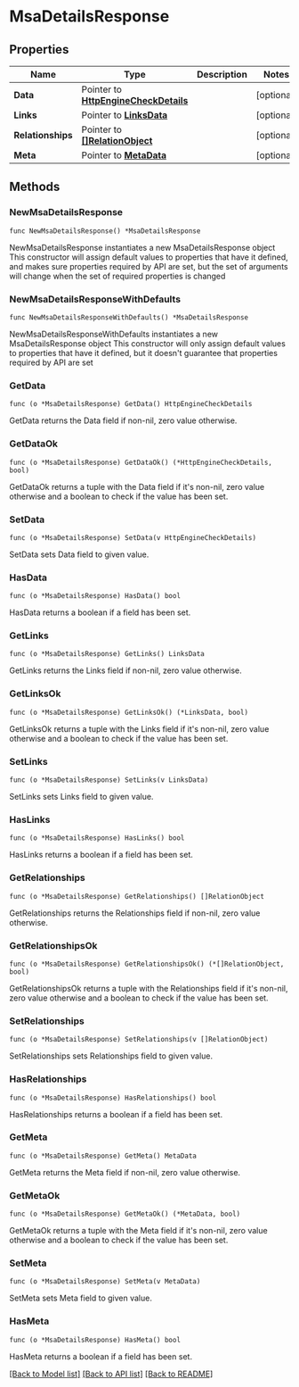 # MsaDetailsResponse

## Properties

Name | Type | Description | Notes
------------ | ------------- | ------------- | -------------
**Data** | Pointer to [**HttpEngineCheckDetails**](HttpEngineCheckDetails.md) |  | [optional] 
**Links** | Pointer to [**LinksData**](LinksData.md) |  | [optional] 
**Relationships** | Pointer to [**[]RelationObject**](RelationObject.md) |  | [optional] 
**Meta** | Pointer to [**MetaData**](MetaData.md) |  | [optional] 

## Methods

### NewMsaDetailsResponse

`func NewMsaDetailsResponse() *MsaDetailsResponse`

NewMsaDetailsResponse instantiates a new MsaDetailsResponse object
This constructor will assign default values to properties that have it defined,
and makes sure properties required by API are set, but the set of arguments
will change when the set of required properties is changed

### NewMsaDetailsResponseWithDefaults

`func NewMsaDetailsResponseWithDefaults() *MsaDetailsResponse`

NewMsaDetailsResponseWithDefaults instantiates a new MsaDetailsResponse object
This constructor will only assign default values to properties that have it defined,
but it doesn't guarantee that properties required by API are set

### GetData

`func (o *MsaDetailsResponse) GetData() HttpEngineCheckDetails`

GetData returns the Data field if non-nil, zero value otherwise.

### GetDataOk

`func (o *MsaDetailsResponse) GetDataOk() (*HttpEngineCheckDetails, bool)`

GetDataOk returns a tuple with the Data field if it's non-nil, zero value otherwise
and a boolean to check if the value has been set.

### SetData

`func (o *MsaDetailsResponse) SetData(v HttpEngineCheckDetails)`

SetData sets Data field to given value.

### HasData

`func (o *MsaDetailsResponse) HasData() bool`

HasData returns a boolean if a field has been set.

### GetLinks

`func (o *MsaDetailsResponse) GetLinks() LinksData`

GetLinks returns the Links field if non-nil, zero value otherwise.

### GetLinksOk

`func (o *MsaDetailsResponse) GetLinksOk() (*LinksData, bool)`

GetLinksOk returns a tuple with the Links field if it's non-nil, zero value otherwise
and a boolean to check if the value has been set.

### SetLinks

`func (o *MsaDetailsResponse) SetLinks(v LinksData)`

SetLinks sets Links field to given value.

### HasLinks

`func (o *MsaDetailsResponse) HasLinks() bool`

HasLinks returns a boolean if a field has been set.

### GetRelationships

`func (o *MsaDetailsResponse) GetRelationships() []RelationObject`

GetRelationships returns the Relationships field if non-nil, zero value otherwise.

### GetRelationshipsOk

`func (o *MsaDetailsResponse) GetRelationshipsOk() (*[]RelationObject, bool)`

GetRelationshipsOk returns a tuple with the Relationships field if it's non-nil, zero value otherwise
and a boolean to check if the value has been set.

### SetRelationships

`func (o *MsaDetailsResponse) SetRelationships(v []RelationObject)`

SetRelationships sets Relationships field to given value.

### HasRelationships

`func (o *MsaDetailsResponse) HasRelationships() bool`

HasRelationships returns a boolean if a field has been set.

### GetMeta

`func (o *MsaDetailsResponse) GetMeta() MetaData`

GetMeta returns the Meta field if non-nil, zero value otherwise.

### GetMetaOk

`func (o *MsaDetailsResponse) GetMetaOk() (*MetaData, bool)`

GetMetaOk returns a tuple with the Meta field if it's non-nil, zero value otherwise
and a boolean to check if the value has been set.

### SetMeta

`func (o *MsaDetailsResponse) SetMeta(v MetaData)`

SetMeta sets Meta field to given value.

### HasMeta

`func (o *MsaDetailsResponse) HasMeta() bool`

HasMeta returns a boolean if a field has been set.


[[Back to Model list]](../README.md#documentation-for-models) [[Back to API list]](../README.md#documentation-for-api-endpoints) [[Back to README]](../README.md)


